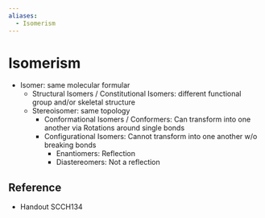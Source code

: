 ```yaml
---
aliases:
  - Isomerism
---
```


# Isomerism

- Isomer: same molecular formular
	- Structural Isomers / Constitutional Isomers: different functional group and/or skeletal structure
	- Stereoisomer: same topology
		- Conformational Isomers / Conformers: Can transform into one another via Rotations around single bonds
		- Configurational Isomers: Cannot transform into one another w/o breaking bonds
			- Enantiomers: Reflection
			- Diastereomers: Not a reflection

## Reference

- Handout SCCH134
